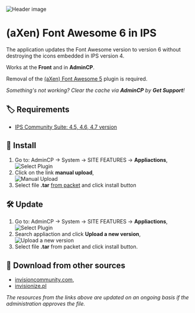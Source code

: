 ![Header image](https://files.axendev.net/projects/ips/applications/fontawesome6/1.png)

# (aXen) Font Awesome 6 in IPS

The application updates the Font Awesome version to version 6 without destroying the icons embedded in IPS version 4.

Works at the **Front** and in **AdminCP**.

Removal of the [(aXen) Font Awesome 5](https://github.com/aXenDeveloper/ips-fontawesome5) plugin is required.

_Something's not working? Clear the cache via **AdminCP** by **Get Support**!_

## 🏷️ Requirements

- [IPS Community Suite: 4.5, 4.6, 4.7 version](https://invisioncommunity.com/)

## 🧰 Install

1. Go to: AdminCP -> System -> SITE FEATURES -> **Appliactions**,  
   ![Select Plugin](https://files.axendev.net/github/app/admincp_select.png)
2. Click on the link **manual upload**,  
   ![Manual Upload](https://files.axendev.net/github/app/manual_upload.png)
3. Select file **.tar** [from packet](https://github.com/aXenDeveloper/ips-app-fontawesome6/releases) and click install button

## 🛠️ Update

1. Go to: AdminCP -> System -> SITE FEATURES -> **Appliactions**,  
   ![Select Plugin](https://files.axendev.net/github/app/admincp_select.png)
2. Search appliaction and click **Upload a new version**,  
   ![Upload a new version](https://files.axendev.net/github/app/new_version_upload.png)
3. Select file **.tar** from packet and click install button.

## 🔌 Download from other sources

- [invisioncommunity.com](https://invisioncommunity.com/files/file/10056-axen-font-awesome-6-in-ips/),
- [invisionize.pl](https://forum.invisionize.pl/files/file/837-axen-font-awesome-6-in-ips/)

_The resources from the links above are updated on an ongoing basis if the administration approves the file._

